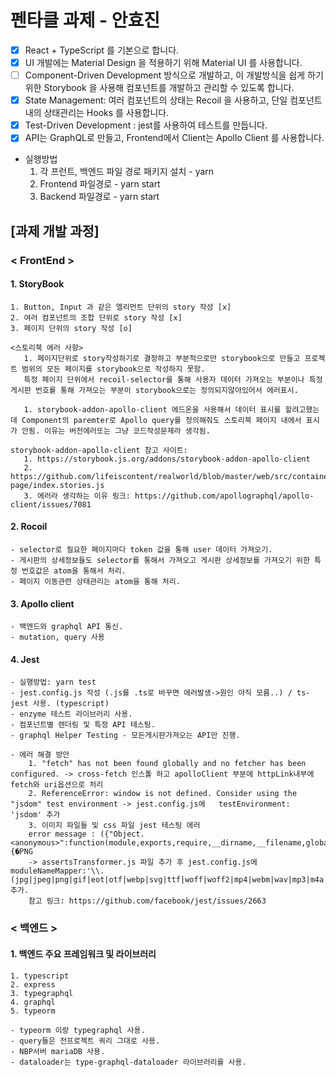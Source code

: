# 펜타클 과제 - 안효진

- [x] React + TypeScript 를 기본으로 합니다.
- [x] UI 개발에는 Material Design 을 적용하기 위해 Material UI 를 사용합니다.
- [ ] Component-Driven Development 방식으로 개발하고, 이 개발방식을 쉽게 하기 위한 Storybook 을 사용해 컴포넌트를 개발하고 관리할 수 있도록 합니다.
- [x] State Management: 여러 컴포넌트의 상태는 Recoil 을 사용하고, 단일 컴포넌트 내의 상태관리는 Hooks 를 사용합니다.
- [x] Test-Driven Development : jest를 사용하여 테스트를 만듭니다.
- [x] API는 GraphQL로 만들고, Frontend에서 Client는 Apollo Client 를 사용합니다.

- 실행방법
    1. 각 프런트, 백엔드 파일 경로 패키지 설치 - yarn
    2. Frontend 파일경로 - yarn start
    3. Backend 파일경로 - yarn start

## [과제 개발 과정]

### < FrontEnd >

#### 1. StoryBook

    1. Button, Input 과 같은 엘리먼트 단위의 story 작성 [x]
    2. 여러 컴포넌트의 조합 단위로 story 작성 [x]
    3. 페이지 단위의 story 작성 [o]

    <스토리북 에러 사항>
       1. 페이지단위로 story작성하기로 결정하고 부분적으로만 storybook으로 만들고 프로젝트 범위의 모든 페이지를 storybook으로 작성하지 못함.
       특정 페이지 단위에서 recoil-selector를 통해 사용자 데이터 가져오는 부분이나 특정 게시판 번호를 통해 가져오는 부분이 storybook으로는 정의되지않아있어서 에러표시.

       1. storybook-addon-apollo-client 에드온을 사용해서 데이터 표시를 할려고했는데 Component의 paremter로 Apollo query를 정의해줘도 스토리북 페이지 내에서 표시가 안됨. 이유는 버전에러또는 그냥 코드작성문제라 생각됨.

    storybook-addon-apollo-client 참고 사이트:
       1. https://storybook.js.org/addons/storybook-addon-apollo-client
       2. https://github.com/lifeiscontent/realworld/blob/master/web/src/containers/editor-page/index.stories.js
       3. 에러라 생각하는 이유 링크: https://github.com/apollographql/apollo-client/issues/7081

#### 2. Rocoil

    - selector로 필요한 페이지마다 token 값을 통해 user 데이터 가져오기.
    - 게시판의 상세정보들도 selector를 통해서 가져오고 게시판 상세정보를 가져오기 위한 특정 번호값은 atom을 통해서 처리.
    - 페이지 이동관련 상태관리는 atom을 통해 처리.

#### 3. Apollo client

    - 백엔드와 graphql API 통신.
    - mutation, query 사용

#### 4. Jest

    - 실행방법: yarn test
    - jest.config.js 작성 (.js를 .ts로 바꾸면 에러발생->원인 아직 모름..) / ts-jest 사용. (typescript)
    - enzyme 테스트 라이브러리 사용.
    - 컴포넌트별 렌더링 및 특정 API 테스팅.
    - graphql Helper Testing - 모든게시판가져오는 API만 진행.

    - 에러 해결 방안
        1. "fetch" has not been found globally and no fetcher has been configured. -> cross-fetch 인스톨 하고 apolloClient 부분에 httpLink내부에 fetch와 uri옵션으로 처리
        2. ReferenceError: window is not defined. Consider using the "jsdom" test environment -> jest.config.js에   testEnvironment: 'jsdom' 추가
        3. 이미지 파일들 및 css 파일 jest 테스팅 에러
        error message : ({"Object.<anonymous>":function(module,exports,require,__dirname,__filename,global,jest){�PNG
        -> assertsTransformer.js 파일 추가 후 jest.config.js에 moduleNameMapper:'\\.(jpg|jpeg|png|gif|eot|otf|webp|svg|ttf|woff|woff2|mp4|webm|wav|mp3|m4a|aac|oga)$':'<rootDir>/assetsTransformer.js' 추가.
        참고 링크: https://github.com/facebook/jest/issues/2663

### < 백엔드 >

#### 1. 백엔드 주요 프레임워크 및 라이브러리

    1. typescript
    2. express
    3. typegraphql
    4. graphql
    5. typeorm

    - typeorm 이랑 typegraphql 사용.
    - query들은 전프로젝트 쿼리 그대로 사용.
    - NBP서버 mariaDB 사용.
    - dataloader는 type-graphql-dataloader 라이브러리를 사용.
